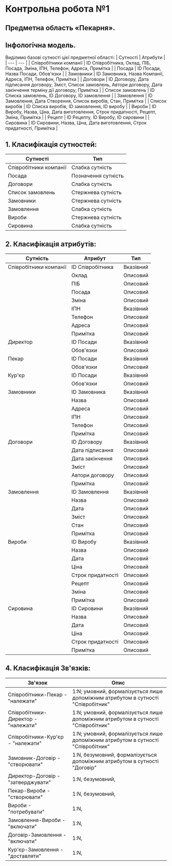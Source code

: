 # Контрольна робота №1

## Предметна область «Пекарня».

## Інфологічна модель.

Виділимо базові сутності цієї предметної області: 
| Сутності                  | Атрибути |
| --- | --- |
| Співробітники компанії    | ID Співробітника, Оклад, ПІБ, Посада, Зміна, ІПН, Телефон, Адреса, Примітка   |
| Посада                    | ID Посади, Назва Посади, Обов'язки |
| Замовники                 | ID Замовника, Назва Компанії, Адреса, ІПН, Телефон, Примітка   |
| Договори                  | ID Договору, Дата підписання договору, Зміст, Список замовлень, Автори договору, Дата закінчення терміну дії договору, Примітка  |
| Список замовлень          | ID Списка замовлень, ID Договору, ID замовлення   |
| Замовлення                | ID Замовлення, Дата Створення, Список виробів, Стан, Примітка    |
| Список виробів            | ID Списка виробів, ID замовлення, ID виробу   |
| Вироби                    | ID Виробу, Назва, Ціна, Дата виготовлення, Строк придатності, Рецепт, Зміна, Примітка   |
| Рецепт                    | ID Рецепту, ID Виробу, ID сировини    |
| Cировина                  | ID Сировини, Назва, Ціна, Дата виготовлення, Строк придатності, Примітка  |

## 1. Класифікація сутностей:

| Сутності                  | Тип |
| --- | --- |
| Співробітники компанії    | Слабка сутність       |
| Посада                    | Позначення сутність   |
| Договори                  | Слабка сутність       |
| Список замовлень          | Стержнева сутність    |
| Замовники                 | Стержнева сутність    |
| Замовлення                | Слабка сутність       |
| Вироби                    | Стержнева сутність    |
| Cировина                  | Слабка сутність       |

## 2. Класифікація атрибутів:

| Сутність                  | Атрибут                   | Тип |
| --- | --- | --- |
| Співробітники компанії    | ID Співробітника          | Вказівний         |
|                           | Оклад                     | Описовий          |
|                           | ПІБ                       | Описовий          |
|                           | Посада                    | Описовий          |
|                           | Зміна                     | Описовий          |
|                           | ІПН                       | Вказівний         |
|                           | Телефон                   | Описовий          |
|                           | Адреса                    | Описовий          |
|                           | Примітка                  | Описовий          |
| Директор                  | ID Посади                 | Вказівний         |
|                           | Обов'язки                 | Описовий          |
| Пекар                     | ID Посади                 | Вказівний         |
|                           | Обов'язки                 | Описовий          |
| Кур'єр                    | ID Посади                 | Вказівний         |
|                           | Обов'язки                 | Описовий          |
| Замовники                 | ID Замовника              | Вказівний         |
|                           | Назва                     | Описовий          |
|                           | Адреса                    | Описовий          |
|                           | ІПН                       | Описовий          |
|                           | Телефон                   | Описовий          |
|                           | Примітка                  | Описовий          |
| Договори                  | ID Договору               | Вказівний         |
|                           | Дата підписання           | Описовий          |
|                           | Дата закінчення           | Описовий          |
|                           | Зміст                     | Описовий          |
|                           | Автори договору           | Описовий          |
|                           | Примітка                      | Описовий          |
| Замовлення                | ID Замовлення             | Вказівний         |
|                           | Назва                     | Описовий          |
|                           | Дата                      | Описовий          |
|                           | Зміст                     | Описовий          |
|                           | Стан                      | Описовий          |
|                           | Примітка                  | Описовий          |
| Вироби                    | ID Виробу                 | Вказівний         |
|                           | Назва                     | Описовий          |
|                           | Дата                      | Описовий          |
|                           | Ціна                      | Описовий          |
|                           | Строк придатності         | Описовий          |
|                           | Рецепт                    | Описовий          |
|                           | Зміна                     | Описовий          |
|                           | Примітка                  | Описовий          |
| Сировина                  | ID Сировини               | Вказівний         |
|                           | Назва                     | Описовий          |
|                           | Дата                      | Описовий          |
|                           | Ціна                      | Описовий          |
|                           | Строк придатності         | Описовий          |
|                           | Примітка                  | Описовий          |

## 4. Класифікація Зв'язків:

| Зв'язок   | Опис  |
|   ---     |   --- |
| Співробітники-Пекар - "належати" | 1:N; умовний, формалізується лише допоміжним атрибутом в сутності "Співробітник" |
| Співробітники-Директор - "належати" | 1:N; умовний, формалізується лише допоміжним атрибутом в сутності "Співробітник" |
| Співробітники-Кур'єр - "належати" | 1:N; умовний, формалізується лише допоміжним атрибутом в сутності "Співробітник" |
| Замовник-Договір - "створювати" | 1:N, безумовний, формалізується допоміжним атрибутом в сутності "Договір" |
| Директор-Договір - "затверджувати" | 1:N, безумовний, |
| Пекар-Вироби - "створювати" | 1:N, безумовний, |
| Вироби - "потребувати" | 1:N,  |
| Замовлення-Вироби - "включати" | 1:N, |
| Договір-Замовлення - "включати" | 1:N, |
| Кур'єр-Замовлення - "доставляти" | 1:N, |

